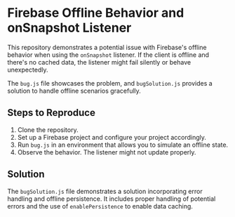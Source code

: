 # Firebase Offline Behavior and onSnapshot Listener

This repository demonstrates a potential issue with Firebase's offline behavior when using the `onSnapshot` listener.  If the client is offline and there's no cached data, the listener might fail silently or behave unexpectedly.

The `bug.js` file showcases the problem, and `bugSolution.js` provides a solution to handle offline scenarios gracefully.

## Steps to Reproduce

1. Clone the repository.
2. Set up a Firebase project and configure your project accordingly.
3. Run `bug.js` in an environment that allows you to simulate an offline state.
4. Observe the behavior.  The listener might not update properly.

## Solution

The `bugSolution.js` file demonstrates a solution incorporating error handling and offline persistence.  It includes proper handling of potential errors and the use of `enablePersistence` to enable data caching.